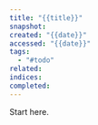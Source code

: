 ```yaml
---
title: "{{title}}"
snapshot: 
created: "{{date}}"
accessed: "{{date}}"
tags:
  - "#todo"
related: 
indices: 
completed:
---
```


Start here.